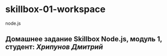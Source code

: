 # skillbox-01-workspace

node.js

## Домашнее задание **Skillbox Node.js**, модуль 1, студент: _Хрипунов Дмитрий_
